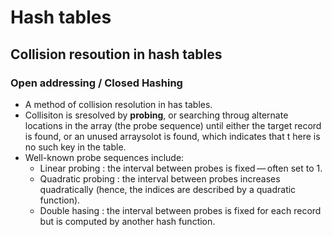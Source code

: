 # Hash tables

## Collision resoution in hash tables

### Open addressing / Closed Hashing
  - A method of collision resolution in has tables.
  - Collisiton is sresolved by **probing**, or searching throug alternate locations in the array (the probe sequence) until either the target record is found, or an unused arraysolot is found, which indicates that t here is no such key in the table.
  - Well-known probe sequences include:
    - Linear probing : the interval between probes is fixed — often set to 1.
    - Quadratic probing : the interval between probes increases quadratically (hence, the indices are described by a quadratic function).
    - Double hasing : the interval between probes is fixed for each record but is computed by another hash function.


